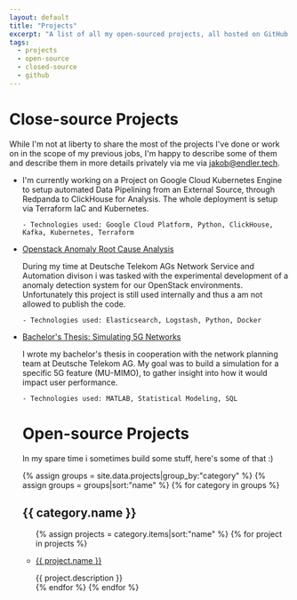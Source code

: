 ```yaml
---
layout: default
title: "Projects"
excerpt: "A list of all my open-sourced projects, all hosted on GitHub. Fair warning: some of them are not maintained anymore."
tags:
  - projects
  - open-source
  - closed-source
  - github
---
```


# Close-source Projects

While I'm not at liberty to share the most of the projects I've done or work on in the scope of my previous jobs, I'm happy to describe some of them and describe them in more details privately via me via [jakob@endler.tech](mailto:jakob@endler.tech).

<ul class="list">

<li class="list__item">
  <span class="list__secondary-content">
    I'm currently working on a Project on Google Cloud Kubernetes Engine to setup automated Data Pipelining from an External Source, through Redpanda to ClickHouse for Analysis.
  </span>
    The whole deployment is setup via Terraform IaC and Kubernetes.

    - Technologies used: Google Cloud Platform, Python, ClickHouse, Kafka, Kubernetes, Terraform
</li>

<li class="list__item">
  <p class="list__primary-content">
    <a href="https://drive.google.com/file/d/1dwwnV0e5TIMnji26SzE1Dm-8-61juipS/view?usp=sharing" target="_blank">Openstack Anomaly Root Cause Analysis</a>
  </p>
  <span class="list__secondary-content">
    During my time at Deutsche Telekom AGs Network Service and Automation divison i was tasked with the experimental development of a anomaly detection system for our OpenStack environments.
    Unfortunately this project is still used internally and thus a am not allowed to publish the code.

    - Technologies used: Elasticsearch, Logstash, Python, Docker
  </span>
</li>


<li class="list__item">
  <p class="list__primary-content">
    <a href="https://drive.google.com/file/d/1dwwnV0e5TIMnji26SzE1Dm-8-61juipS/view?usp=sharing" target="_blank">Bachelor's Thesis: Simulating 5G Networks</a>
  </p>
  <span class="list__secondary-content">
    I wrote my bachelor's thesis in cooperation with the network planning team at Deutsche Telekom AG.
    My goal was to build a simulation for a specific 5G feature (MU-MIMO), to gather insight into how it would impact user performance.

    - Technologies used: MATLAB, Statistical Modeling, SQL
  </span>
</li>


# Open-source Projects

<p>In my spare time i sometimes build some stuff, here's some of that :)</p>

{% assign groups = site.data.projects|group_by:"category" %}
{% assign groups = groups|sort:"name" %}
{% for category in groups %}

  <h2>{{ category.name }}</h2>
  <ul class="list">
  {% assign projects = category.items|sort:"name" %}
  {% for project in projects %}
    <li class="list__item">
      <p class="list__primary-content">
        <a href="{{ project.link }}" target="_blank">{{ project.name }}</a>
      </p>
      <span class="list__secondary-content">{{ project.description }}</span>
    </li>
  {% endfor %}
{% endfor %}
